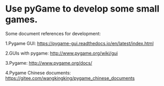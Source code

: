 # Use pyGame to develop some small games.

Some document references for development:

  1.Pygame GUI: https://pygame-gui.readthedocs.io/en/latest/index.html
  
  2.GUIs with pygame: http://www.pygame.org/wiki/gui
  
  3.Pygame: http://www.pygame.org/docs/
  
  4.Pygame Chinese documents: https://gitee.com/wangkingking/pygame_chinese_documents
